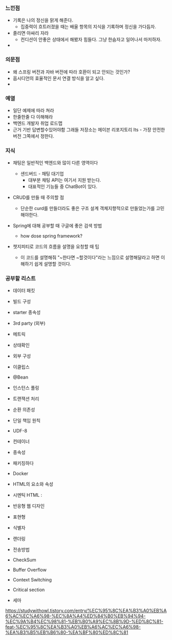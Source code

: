 

### 느낀점

-  기록은 나의 정신을 맑게 해준다. 
	- 집중력이 흐트러졌을 때는 배울 항목의 지식을 기록하며 정신을 가다듬자.
- 졸리면 아싸리 자라
	- 컨디션이 안좋은 상태에서 해봤자 힘들다. 그냥 한숨자고 일어나서 마저하자.
- 

### 의문점

- 왜 스프링 버전과 자바 버전에 따라 호환이 되고 안되는 것인가?
- 옵시디언의 효율적인 문서 연결 방식을 알고 싶다.
- 

### 예열
- 일단 예제에 따라 쳐라
- 한줄한줄 다 이해해라
- 백엔드 개발자 취업 로드맵
- 근거 기반 답변할수있어야함
	그래들 저장소는 메이븐 리포지토리
	lts - 가장 안전한 버전 그쪽에서 정한다.

### 지식
- 채팅은 일반적인 백엔드와 많이 다른 영역이다
	- 샌드버드 - 채팅 대기업
		- 대부분 채팅 API는 여기서 지원 받는다.
		- 대표적인 기능들 중 ChatBot이 있다.
	
-  CRUD를 만들 때 주의할 점
	- 단순한 curd를 만들더라도 좋은 구조 설계 객체지향적으로 만들었는가를 고민해야한다.
	  
- Spring에 대해 공부할 때 구글에 좋은 검색 방법
	- how dose spring framework?
	
- 챗지피티로 코드의 흐름을 설명을 요청할 때 팁
	- 이 코드를 설명해줘 "~한다면 ~할것이다"라는 느낌으로 
	  설명해달라고 하면 이해하기 쉽게 설명할 것이다.
### 공부할 리스트
- 데이터 패킷
    
- 빌드 구성
    
- starter 종속성
     
 - 3rd party (외부)
    
- 메트릭
    
- 상태확인
    
 - 외부 구성
     
- 이클립스
    
 - @Bean
    
- 인스턴스 풀링
    
- 트랜잭션 처리
    
- 순환 의존성
    
- 단일 책임 원칙
    
- UDF-8
    
- 컨테이너
    
- 종속성
    
- 패키징하다
	 
- Docker
    
- HTML의 요소와 속성
    
- 시멘틱 HTML :
     
- 반응형 웹 디자인
    
- 표현형
     
- 식별자
    
- 랜더링
    
 - 전송방법

- CheckSum
    
- Buffer Overflow
    
- Context Switching
	
- Critical section
       
- 세마


https://studywithowl.tistory.com/entry/%EC%95%8C%EA%B3%A0%EB%A6%AC%EC%A6%98-%EC%8A%A4%ED%84%B0%EB%94%94-%EC%9A%B4%EC%98%81-%EB%B0%A9%EC%8B%9D-%ED%8C%81-feat-%EC%95%8C%EA%B3%A0%EB%A6%AC%EC%A6%98-%EA%B3%B5%EB%B6%80-%EA%BF%80%ED%8C%81



